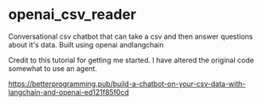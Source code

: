 # openai_csv_reader

Conversational csv chatbot that can take a csv and then answer questions about it's data. Built using openai andlangchain

Credit to this tutorial for getting me started. I have altered the original code somewhat to use an agent.

https://betterprogramming.pub/build-a-chatbot-on-your-csv-data-with-langchain-and-openai-ed121f85f0cd
